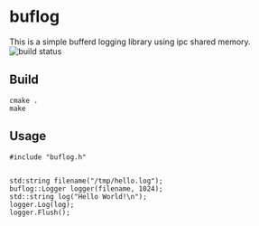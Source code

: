 # buflog
This is a simple bufferd logging library using ipc shared memory.
![build status](https://github.com/41nya/buflog/actions/workflows/main.yml/badge.svg)

## Build
```
cmake .
make
```

## Usage
```
#include "buflog.h"


std:string filename("/tmp/hello.log");
buflog::Logger logger(filename, 1024);
std::string log("Hello World!\n");
logger.Log(log);
logger.Flush();
```
